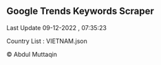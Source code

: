 

## Google Trends Keywords Scraper 
 
Last Update 09-12-2022 , 07:35:23

Country List :
VIETNAM.json



© Abdul Muttaqin 
